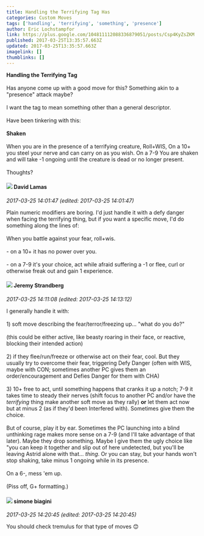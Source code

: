 ```yaml
---
title: Handling the Terrifying Tag Has
categories: Custom Moves
tags: ['handling', 'terrifying', 'something', 'presence']
author: Eric Lochstampfor
link: https://plus.google.com/104811112088336879051/posts/Csp4KyZsZKM
published: 2017-03-25T13:35:57.663Z
updated: 2017-03-25T13:35:57.663Z
imagelink: []
thumblinks: []
---
```


<b>Handling the Terrifying Tag</b><br /><br />Has anyone come up with a good move for this? Something akin to a &quot;presence&quot; attack maybe? <br /><br />I want the tag to mean something other than a general descriptor.<br /><br />Have been tinkering with this:<br /><br /><b>Shaken</b><br /><br />When you are in the presence of a terrifying creature, Roll+WIS, On a 10+ you steel your nerve and can carry on as you wish. On a 7-9 You are shaken and will take -1 ongoing until the creature is dead or no longer present. <br /><br />Thoughts?
<div id='comment z13wc144lpnouf02b23mzzzwzqv5ezy2u'>
  <h4><img src='{{site.baseurl}}//images/avatars/115553985934194269220_photo.jpg'> David Lamas</h4>
      <p><cite>2017-03-25 14:01:47 (edited: 2017-03-25 14:01:47)</cite></p>
        <p>Plain numeric modifiers are boring. I&#39;d just handle it with a defy danger when facing the terrifying thing, but if you want a specific move, I&#39;d do something along the lines of:<br /><br />When you battle against your fear, roll+wis.<br /><br />- on a 10+ it has no power over you.<br /><br />- on a 7-9 it&#39;s your choice, act while afraid suffering a -1 or flee, curl or otherwise freak out and gain 1 experience.</p>
</div>
        

<div id='comment z13wc144lpnouf02b23mzzzwzqv5ezy2u'>
  <h4><img src='{{site.baseurl}}//images/avatars/102595580176380683252_photo.jpg'> Jeremy Strandberg</h4>
      <p><cite>2017-03-25 14:11:08 (edited: 2017-03-25 14:13:12)</cite></p>
        <p>I generally handle it with:<br /><br />1) soft move describing the fear/terror/freezing up... &quot;what do you do?&quot;<br /><br />(this could be either active, like beasty roaring in their face, or reactive, blocking their intended action)<br /><br />2) if they flee/run/freeze or otherwise act on their fear, cool. But they usually try to overcome their fear, triggering Defy Danger (often with WIS, maybe with CON; sometimes another PC gives them an order/encouragement and Defies Danger for them with CHA)<br /><br />3) 10+ free to act, until something happens that cranks it up a notch; 7-9 it takes time to steady their nerves (shift focus to another PC and/or have the <i>terrifying</i> thing make another soft move as they rally) <b>or</b> let them act now but at minus 2 (as if they&#39;d been Interfered with). Sometimes give them the choice.<br /><br />But of course, play it by ear. Sometimes the PC launching into a blind unthinking rage makes more sense on a 7-9 (and I&#39;ll take advantage of that later). Maybe they drop something. Maybe I give them the ugly choice like &quot;you can keep it together and slip out of here undetected, but you&#39;ll be leaving Astrid alone with that... <i>thing</i>. Or you can stay, but your hands won&#39;t stop shaking, take minus 1 ongoing while in its presence. <br /><br />On a 6-, mess &#39;em up. <br /><br />(Piss off, G+ formatting.)</p>
</div>
        

<div id='comment z13wc144lpnouf02b23mzzzwzqv5ezy2u'>
  <h4><img src='{{site.baseurl}}//images/avatars/110406841978593276800_photo.jpg'> simone biagini</h4>
      <p><cite>2017-03-25 14:20:45 (edited: 2017-03-25 14:20:45)</cite></p>
        <p>You should check tremulus for that type of moves 😊</p>
</div>
        